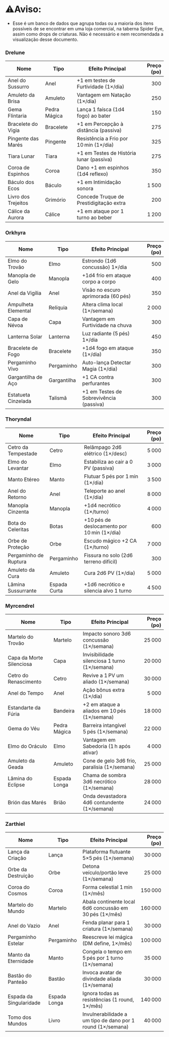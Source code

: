 # ⚠️Aviso: 

- Esse é um banco de dados que agrupa todas ou a maioria dos itens possíveis de se encontrar em uma loja comercial, na taberna Spider Eye, assim como drops de criaturas. Não é necessário e nem recomendada a visualização desse documento.

### Drelune
| Nome                | Tipo         | Efeito Principal                         | Preço (po) |
| ------------------- | ------------ | ---------------------------------------- | ---------: |
| Anel do Sussurro    | Anel         | +1 em testes de Furtividade (1×/dia)     |        300 |
| Amuleto da Brisa    | Amuleto      | Vantagem em Natação (1×/dia)             |        250 |
| Gema Flintaria      | Pedra Mágica | Lança 1 faísca (1d4 fogo) ao bater       |        150 |
| Bracelete do Vigia  | Bracelete    | +1 em Percepção à distância (passiva)    |        275 |
| Pingente das Marés  | Pingente     | Resistência a Frio por 10 min (1×/dia)   |        325 |
| Tiara Lunar         | Tiara        | +1 em Testes de História lunar (passiva) |        275 |
| Coroa de Espinhos   | Coroa        | Dano +1 em espinhos (1d4 reflexo)        |        350 |
| Báculo dos Ecos     | Báculo       | +1 em Intimidação sonora                 |      1 500 |
| Livro dos Trejeitos | Grimório     | Concede Truque de Prestidigitação extra  |        200 |
| Cálice da Aurora    | Cálice       | +1 em ataque por 1 turno ao beber        |      1 200 |
### Orkhyra
| Nome                | Tipo        | Efeito Principal                        | Preço (po) |
| ------------------- | ----------- | --------------------------------------- | ---------: |
| Elmo do Trovão      | Elmo        | Estrondo (1d6 concussão) 1×/dia         |        500 |
| Manopla de Gelo     | Manopla     | +1d4 frio em ataque corpo a corpo       |        400 |
| Anel da Vigília     | Anel        | Visão no escuro aprimorada (60 pés)     |        350 |
| Ampulheta Elemental | Relíquia    | Altera clima local (1×/semana)          |      2 000 |
| Capa de Névoa       | Capa        | Vantagem em Furtividade na chuva        |        300 |
| Lanterna Solar      | Lanterna    | Luz radiante (5 pés) 1×/dia             |        450 |
| Bracelete de Fogo   | Bracelete   | +1d4 fogo em ataque (1×/dia)            |        350 |
| Pergaminho Vivo     | Pergaminho  | Auto-lança Detectar Magia (1×/dia)      |        300 |
| Gargantilha de Aço  | Gargantilha | +1 CA contra perfurantes                |        300 |
| Estatueta Cinzelada | Talismã     | +1 em Testes de Sobrevivência (passiva) |        300 |
### Thoryndal
| Nome                  | Tipo         | Efeito Principal                            | Preço (po) |
| --------------------- | ------------ | ------------------------------------------- | ---------: |
| Cetro da Tempestade   | Cetro        | Relâmpago 2d6 elétrico (1×/desc)            |      5 000 |
| Elmo do Levantar      | Elmo         | Estabiliza ao cair a 0 PV (passiva)         |      3 000 |
| Manto Etéreo          | Manto        | Flutuar 5 pés por 1 min (1×/dia)            |      3 500 |
| Anel do Retorno       | Anel         | Teleporte ao anel (1×/dia)                  |      8 000 |
| Manopla Cinzenta      | Manopla      | +1d4 necrótico (1×/turno)                   |      4 000 |
| Bota do Celeritas     | Botas        | +10 pés de deslocamento por 10 min (1×/dia) |        600 |
| Orbe de Proteção      | Orbe         | Escudo mágico +2 CA (1×/turno)              |      7 000 |
| Pergaminho de Ruptura | Pergaminho   | Fissura no solo (2d6 terreno difícil)       |        300 |
| Amuleto da Cura       | Amuleto      | Cura 2d6 PV (1×/dia)                        |      5 000 |
| Lâmina Sussurrante    | Espada Curta | +1d6 necrótico e silencia alvo 1 turno      |      4 500 |
### Myrcendrel
| Nome                     | Tipo         | Efeito Principal                              | Preço (po) |
| ------------------------ | ------------ | --------------------------------------------- | ---------: |
| Martelo do Trovão        | Martelo      | Impacto sonoro 3d6 concussão (1×/semana)      |     25 000 |
| Capa da Morte Silenciosa | Capa         | Invisibilidade silenciosa 1 turno (1×/semana) |     20 000 |
| Cetro do Renascimento    | Cetro        | Revive a 1 PV um aliado (1×/semana)           |     30 000 |
| Anel do Tempo            | Anel         | Ação bônus extra (1×/dia)                     |      5 000 |
| Estandarte da Fúria      | Bandeira     | +2 em ataque a aliados em 10 pés (1×/semana)  |     18 000 |
| Gema do Véu              | Pedra Mágica | Barreira intangível 5 pés (1×/semana)         |     22 000 |
| Elmo do Oráculo          | Elmo         | Vantagem em Sabedoria (1 h após ativar)       |      4 000 |
| Amuleto da Geada         | Amuleto      | Cone de gelo 3d6 frio, paralisia (1×/semana)  |     25 000 |
| Lâmina do Eclipse        | Espada Longa | Chama de sombra 3d6 necrótico (1×/semana)     |     28 000 |
| Brión das Marés          | Brião        | Onda devastadora 4d6 contundente (1×/semana)  |     24 000 |
### Zarthiel
| Nome                    | Tipo         | Efeito Principal                                            | Preço (po) |
| ----------------------- | ------------ | ----------------------------------------------------------- | ---------: |
| Lança da Criação        | Lança        | Plataforma flutuante 5×5 pés (1×/semana)                    |     30 000 |
| Orbe da Destruição      | Orbe         | Detona veículo/portão leve (1×/semana)                      |     25 000 |
| Coroa do Cosmos         | Coroa        | Forma celestial 1 min (1×/mês)                              |    150 000 |
| Martelo do Mundo        | Martelo      | Abala continente local 6d6 concussão em 30 pés (1×/mês)     |    160 000 |
| Anel do Vazio           | Anel         | Fenda planar para 1 criatura (1×/semana)                    |     30 000 |
| Pergaminho Estelar      | Pergaminho   | Reescreve lei mágica (DM define, 1×/mês)                    |    100 000 |
| Manto da Eternidade     | Manto        | Congela o tempo em 5 pés por 1 turno (1×/semana)            |     35 000 |
| Bastão do Panteão       | Bastão       | Invoca avatar de divindade aliada (1×/semana)               |     30 000 |
| Espada da Singularidade | Espada Longa | Ignora todas as resistências (1 round, 1×/mês)              |    140 000 |
| Tomo dos Mundos         | Livro        | Invulnerabilidade a um tipo de dano por 1 round (1×/semana) |     40 000 |